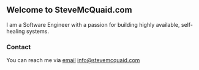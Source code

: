 ## Welcome to SteveMcQuaid.com

I am a Software Engineer with a passion for building highly available, self-healing systems.

### Contact

You can reach me via [email](mailto:info@stevemcquaid.com) info@stevemcquaid.com
